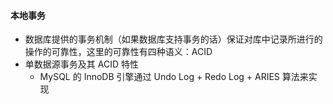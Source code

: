 #### 本地事务
- 数据库提供的事务机制（如果数据库支持事务的话）保证对库中记录所进行的操作的可靠性，这里的可靠性有四种语义：ACID
- 单数据源事务及其 ACID 特性
    - MySQL 的 InnoDB 引擎通过 Undo Log + Redo Log + ARIES 算法来实现